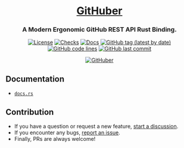 <div align="center">

# [GitHuber](https://github.com/hack-ink/githuber)
### A Modern Ergonomic GitHub REST API Rust Binding.

[![License](https://img.shields.io/badge/License-GPLv3-blue.svg)](https://www.gnu.org/licenses/gpl-3.0)
[![Checks](https://github.com/hack-ink/githuber/actions/workflows/checks.yml/badge.svg?branch=main)](https://github.com/hack-ink/githuber/actions/workflows/checks.yml)
[![Docs](https://img.shields.io/docsrs/githuber)](https://docs.rs/githuber/latest/githuber)
[![GitHub tag (latest by date)](https://img.shields.io/github/v/tag/hack-ink/githuber)](https://github.com/hack-ink/githuber/tags)
[![GitHub code lines](https://tokei.rs/b1/github/hack-ink/githuber)](https://github.com/hack-ink/githuber)
[![GitHub last commit](https://img.shields.io/github/last-commit/hack-ink/githuber?color=red&style=plastic)](https://github.com/hack-ink/githuber)

[![GitHuber](https://repobeats.axiom.co/api/embed/54bc81653ac8d52964d44cbe313cafe203695fd7.svg "Repobeats analytics image")](https://github.com/hack-ink/githuber/pulse)

</div>

## Documentation
- [`docs.rs`](https://docs.rs/githuber/latest/githuber)

## Contribution
- If you have a question or request a new feature, [start a discussion](https://github.com/hack-ink/githuber/discussions/new).
- If you encounter any bugs, [report an issue](https://github.com/hack-ink/githuber/issues/new).
- Finally, PRs are always welcome!
